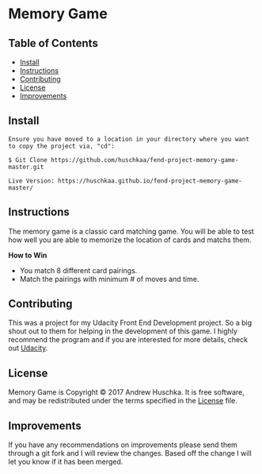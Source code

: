 # Memory Game

## Table of Contents
* [Install](#install)
* [Instructions](#instructions)
* [Contributing](#contributing)
* [License](#license)
* [Improvements](#improvements)

## Install
```
Ensure you have moved to a location in your directory where you want to copy the project via, "cd":

$ Git Clone https://github.com/huschkaa/fend-project-memory-game-master.git

Live Version: https://huschkaa.github.io/fend-project-memory-game-master/
```
## Instructions

The memory game is a classic card matching game. You will be able to test how well you are able to memorize the location of cards and matchs them.

**How to Win**
* You match 8 different card pairings.
* Match the pairings with minimum # of moves and time.

## Contributing

This was a project for my Udacity Front End Development project. So a big shout out to them for helping in the development of this game. I highly recommend the program and if you are interested for more details, check out [Udacity](https://www.udacity.com/course/front-end-web-developer-nanodegree--nd001).

## License
Memory Game is Copyright © 2017 Andrew Huschka. It is free software, and may be redistributed under the terms specified in the [License](License.txt) file.

## Improvements
If you have any recommendations on improvements please send them through a git fork and I will review the changes. Based off the change I will let you know if it has been merged.

